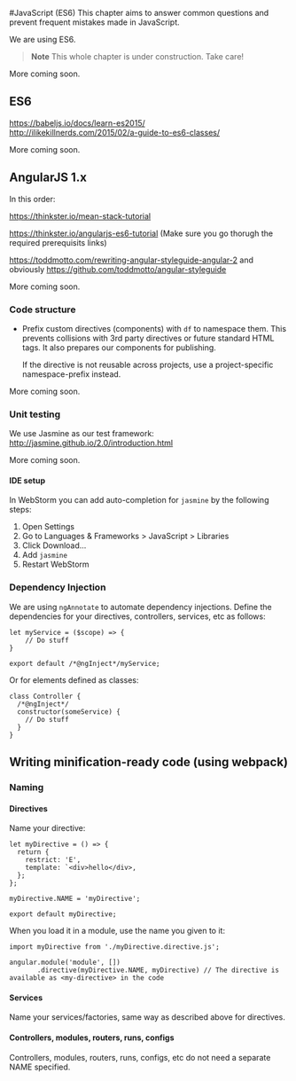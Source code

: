 #JavaScript (ES6)
This chapter aims to answer common questions and prevent frequent mistakes made in JavaScript.

We are using ES6.

> **Note** This whole chapter is under construction. Take care!

More coming soon.

## ES6
https://babeljs.io/docs/learn-es2015/  
http://ilikekillnerds.com/2015/02/a-guide-to-es6-classes/  

More coming soon.  

## AngularJS 1.x


In this order:

https://thinkster.io/mean-stack-tutorial

https://thinkster.io/angularjs-es6-tutorial (Make sure you go thorugh the required prerequisits links)

https://toddmotto.com/rewriting-angular-styleguide-angular-2 and obviously https://github.com/toddmotto/angular-styleguide

More coming soon.

### Code structure

* Prefix custom directives (components) with `df` to namespace them. This prevents collisions with 3rd party directives or future standard HTML tags. It also prepares our components for publishing.

  If the directive is not reusable across projects, use a project-specific namespace-prefix instead.

More coming soon.

### Unit testing
We use Jasmine as our test framework: http://jasmine.github.io/2.0/introduction.html

More coming soon.

#### IDE setup
In WebStorm you can add auto-completion for `jasmine` by the following steps:

1. Open Settings
2. Go to Languages & Frameworks > JavaScript > Libraries
3. Click Download...
4. Add `jasmine`
5. Restart WebStorm

### Dependency Injection
We are using `ngAnnotate` to automate dependency injections. Define the dependencies for your directives, controllers, services, etc as follows:
```
let myService = ($scope) => {
    // Do stuff
}

export default /*@ngInject*/myService;
```
Or for elements defined as classes:
```
class Controller {
  /*@ngInject*/
  constructor(someService) {
    // Do stuff
  }
}
```


## Writing minification-ready code (using webpack)

### Naming

#### Directives
Name your directive:
```
let myDirective = () => {
  return {
    restrict: 'E',
    template: `<div>hello</div>,
  };
};

myDirective.NAME = 'myDirective';

export default myDirective;
```

When you load it in a module, use the name you given to it:
```
import myDirective from './myDirective.directive.js';

angular.module('module', [])
       .directive(myDirective.NAME, myDirective) // The directive is available as <my-directive> in the code
```

#### Services
Name your services/factories, same way as described above for directives.

#### Controllers, modules, routers, runs, configs
Controllers, modules, routers, runs, configs, etc do not need a separate NAME specified.
